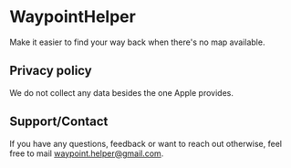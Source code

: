 # WaypointHelper

Make it easier to find your way back when there's no map available.

## Privacy policy

We do not collect any data besides the one Apple provides.

## Support/Contact

If you have any questions, feedback or want to reach out otherwise, feel free to mail waypoint.helper@gmail.com.
